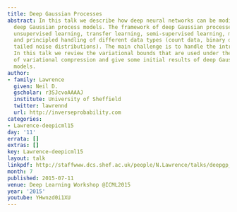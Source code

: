 ```yaml
---
title: Deep Gaussian Processes
abstract: In this talk we describe how deep neural networks can be modified to produce
  deep Gaussian process models. The framework of deep Gaussian processes allow for
  unsupervised learning, transfer learning, semi-supervised learning, multi-task learning
  and principled handling of different data types (count data, binary data, heavy
  tailed noise distributions). The main challenge is to handle the intractabilities.
  In this talk we review the variational bounds that are used under the framework
  of variational compression and give some initial results of deep Gaussian process
  models.
author:
- family: Lawrence
  given: Neil D.
  gscholar: r3SJcvoAAAAJ
  institute: University of Sheffield
  twitter: lawrennd
  url: http://inverseprobability.com
categories:
- Lawrence-deepicml15
day: '11'
errata: []
extras: []
key: Lawrence-deepicml15
layout: talk
linkpdf: http://staffwww.dcs.shef.ac.uk/people/N.Lawrence/talks/deepgp_icmldeep15.pdf
month: 7
published: 2015-07-11
venue: Deep Learning Workshop @ICML2015
year: '2015'
youtube: YHwnzd0i1XU
---
```

